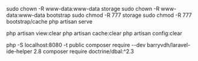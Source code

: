 sudo chown -R www-data:www-data storage
sudo chown -R www-data:www-data bootstrap
sudo chmod -R 777 storage
sudo chmod -R 777 bootstrap/cache
php artisan serve

php artisan view:clear
php artisan cache:clear 
php artisan config:clear

php -S localhost:8080 -t public
composer require --dev barryvdh/laravel-ide-helper 2.8
composer require doctrine/dbal:^2.3
